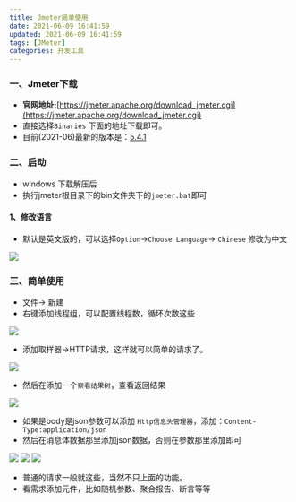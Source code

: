 ```yaml
---
title: Jmeter简单使用
date: 2021-06-09 16:41:59
updated: 2021-06-09 16:41:59
tags: [JMeter]
categories: 开发工具
---
```


### 一、Jmeter下载
+ **官网地址:**[https://jmeter.apache.org/download_jmeter.cgi](https://jmeter.apache.org/download_jmeter.cgi)
+ 直接选择`Binaries` 下面的地址下载即可。
+ 目前(2021-06)最新的版本是：[5.4.1](https://mirrors.tuna.tsinghua.edu.cn/apache//jmeter/binaries/apache-jmeter-5.4.1.zip)

### 二、启动
+ windows 下载解压后
+ 执行jmeter根目录下的bin文件夹下的`jmeter.bat`即可

#### 1、修改语言
+ 默认是英文版的，可以选择`Option`->`Choose Language`-> `Chinese` 修改为中文

![](lang.png)

### 三、简单使用
+ 文件-> 新建
+ 右键添加线程组，可以配置线程数，循环次数这些

![](thead.png)

+ 添加取样器->HTTP请求，这样就可以简单的请求了。

![](http.png)

+ 然后在添加一个`察看结果树`，查看返回结果

![](listener.png)

+ 如果是body是json参数可以添加 `Http信息头管理器`，添加：`Content-Type:application/json`
+ 然后在消息体数据那里添加json数据，否则在参数那里添加即可

![](header.png)
![](body.png)
![](result.png)

+ 普通的请求一般就这些，当然不只上面的功能。
+ 看需求添加元件，比如随机参数、聚合报告、断言等等